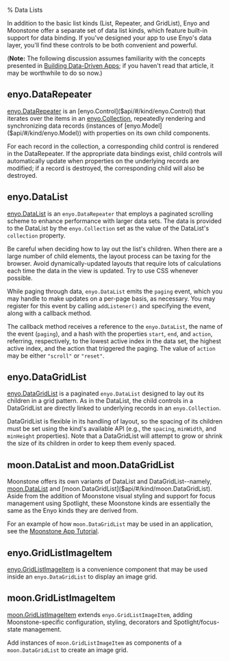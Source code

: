 ﻿% Data Lists

In addition to the basic list kinds (List, Repeater, and GridList), Enyo and
Moonstone offer a separate set of data list kinds, which feature built-in
support for data binding.  If you've designed your app to use Enyo's data layer,
you'll find these controls to be both convenient and powerful.

(**Note:** The following discussion assumes familiarity with the concepts
presented in [Building Data-Driven Apps](../managing-data/building-data-driven-apps.html);
if you haven't read that article, it may be worthwhile to do so now.)

## enyo.DataRepeater

[enyo.DataRepeater]($api/#/kind/enyo.DataRepeater) is an
[enyo.Control]($api/#/kind/enyo.Control) that iterates over the items in an
[enyo.Collection]($api/#/kind/enyo.Collection), repeatedly rendering and
synchronizing data records (instances of [enyo.Model]($api/#/kind/enyo.Model))
with properties on its own child components.

For each record in the collection, a corresponding child control is rendered in
the DataRepeater.  If the appropriate data bindings exist, child controls will
automatically update when properties on the underlying records are modified; if
a record is destroyed, the corresponding child will also be destroyed.

## enyo.DataList

[enyo.DataList]($api/#/kind/enyo.DataList) is an `enyo.DataRepeater` that
employs a paginated scrolling scheme to enhance performance with larger data
sets.  The data is provided to the DataList by the `enyo.Collection` set as the
value of the DataList's `collection` property.

Be careful when deciding how to lay out the list's children.  When there are a
large number of child elements, the layout process can be taxing for the
browser.  Avoid dynamically-updated layouts that require lots of calculations
each time the data in the view is updated.  Try to use CSS whenever possible.

While paging through data, `enyo.DataList` emits the `paging` event, which you
may handle to make updates on a per-page basis, as necessary.  You may register
for this event by calling `addListener()` and specifying the event, along with a
callback method.

The callback method receives a reference to the `enyo.DataList`, the name of the
event (`paging`), and a hash with the properties `start`, `end`, and `action`,
referring, respectively, to the lowest active index in the data set, the highest
active index, and the action that triggered the paging.  The value of `action`
may be either `"scroll"` or `"reset"`.

## enyo.DataGridList

[enyo.DataGridList]($api/#/kind/enyo.DataGridList) is a paginated
`enyo.DataList` designed to lay out its children in a grid pattern.  As in the
DataList, the child controls in a DataGridList are directly linked to underlying
records in an `enyo.Collection`.

DataGridList is flexible in its handling of layout, so the spacing of its
children must be set using the kind's available API (e.g., the `spacing`,
`minWidth`, and `minHeight` properties).  Note that a DataGridList will attempt
to grow or shrink the size of its children in order to keep them evenly spaced.

## moon.DataList and moon.DataGridList

Moonstone offers its own variants of DataList and DataGridList--namely,
[moon.DataList]($api/#/kind/moon.DataList) and
[moon.DataGridList]($api/#/kind/moon.DataGridList).  Aside from the addition of
Moonstone visual styling and support for focus management using Spotlight, these
Moonstone kinds are essentially the same as the Enyo kinds they are derived
from.

For an example of how `moon.DataGridList` may be used in an application, see the
[Moonstone App Tutorial](../../getting-started/moonstone-app-tutorial.html).

## enyo.GridListImageItem

[enyo.GridListImageItem]($api/#/kind/enyo.GridListImageItem) is a convenience
component that may be used inside an `enyo.DataGridList` to display an image
grid.

## moon.GridListImageItem

[moon.GridListImageItem]($api/#/kind/moon.GridListImageItem) extends
`enyo.GridListImageItem`, adding Moonstone-specific configuration, styling,
decorators and Spotlight/focus-state management.

Add instances of `moon.GridListImageItem` as components of a `moon.DataGridList`
to create an image grid.
